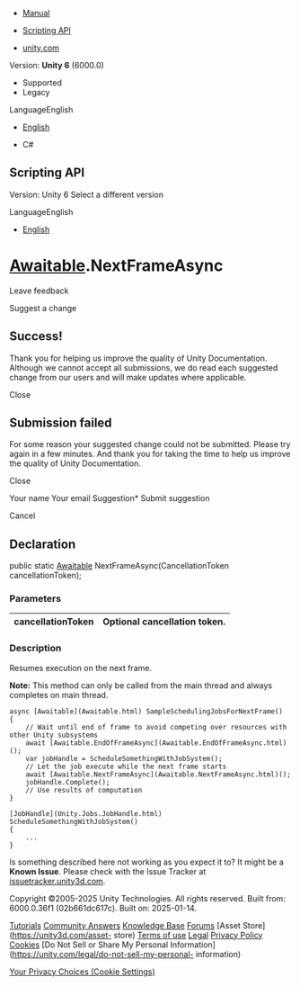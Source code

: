 [ ]()

  * [Manual](../Manual/index.html)
  * [Scripting API](../ScriptReference/index.html)

  * [unity.com](https://unity.com/)

Version: **Unity 6** (6000.0)

  * Supported
  * Legacy

LanguageEnglish

  * [English]()

  * C#

[ ](https://docs.unity3d.com)

## Scripting API

Version: Unity 6 Select a different version

LanguageEnglish

  * [English]()

#  [Awaitable](Awaitable.html).NextFrameAsync

Leave feedback

Suggest a change

## Success!

Thank you for helping us improve the quality of Unity Documentation. Although
we cannot accept all submissions, we do read each suggested change from our
users and will make updates where applicable.

Close

## Submission failed

For some reason your suggested change could not be submitted. Please <a>try
again</a> in a few minutes. And thank you for taking the time to help us
improve the quality of Unity Documentation.

Close

Your name Your email Suggestion* Submit suggestion

Cancel

[ ]()

## Declaration

public static [Awaitable](Awaitable.html) NextFrameAsync(CancellationToken
cancellationToken);

### Parameters

cancellationToken | Optional cancellation token.  
---|---  
  
### Description

Resumes execution on the next frame.

**Note:** This method can only be called from the main thread and always
completes on main thread.

    
    
    async [Awaitable](Awaitable.html) SampleSchedulingJobsForNextFrame()
    {
        // Wait until end of frame to avoid competing over resources with other Unity subsystems
        await [Awaitable.EndOfFrameAsync](Awaitable.EndOfFrameAsync.html)();
        var jobHandle = ScheduleSomethingWithJobSystem();
        // Let the job execute while the next frame starts
        await [Awaitable.NextFrameAsync](Awaitable.NextFrameAsync.html)();
        jobHandle.Complete();
        // Use results of computation
    }  
      
    [JobHandle](Unity.Jobs.JobHandle.html) ScheduleSomethingWithJobSystem()
    {
        ...
    }
    

Is something described here not working as you expect it to? It might be a
**Known Issue**. Please check with the Issue Tracker at
[issuetracker.unity3d.com](https://issuetracker.unity3d.com).

Copyright ©2005-2025 Unity Technologies. All rights reserved. Built from:
6000.0.36f1 (02b661dc617c). Built on: 2025-01-14.

[Tutorials](https://unity3d.com/learn) [Community
Answers](https://answers.unity3d.com) [Knowledge
Base](https://support.unity3d.com/hc/en-us)
[Forums](https://forum.unity3d.com) [Asset Store](https://unity3d.com/asset-
store) [Terms of use](https://docs.unity3d.com/Manual/TermsOfUse.html)
[Legal](https://unity.com/legal) [Privacy
Policy](https://unity.com/legal/privacy-policy)
[Cookies](https://unity.com/legal/cookie-policy) [Do Not Sell or Share My
Personal Information](https://unity.com/legal/do-not-sell-my-personal-
information)

[Your Privacy Choices (Cookie Settings)](javascript:void\(0\);)

